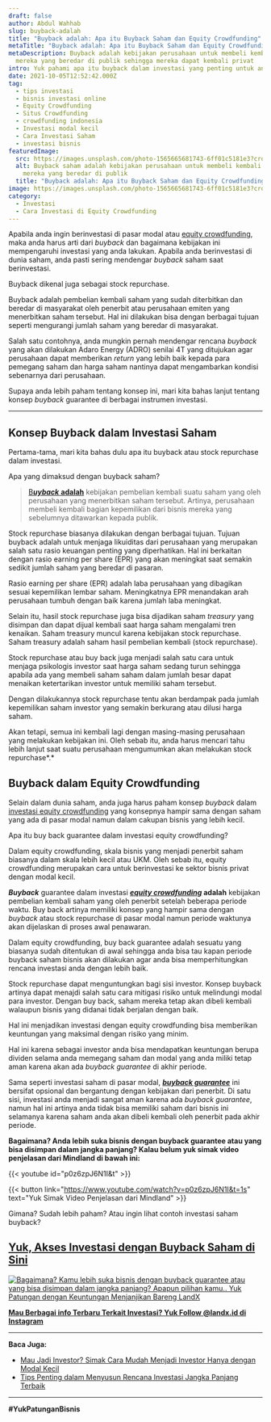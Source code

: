 ```yaml
---
draft: false
author: Abdul Wahhab
slug: buyback-adalah
title: "Buyback adalah: Apa itu Buyback Saham dan Equity Crowdfunding"
metaTitle: "Buyback adalah: Apa itu Buyback Saham dan Equity Crowdfunding"
metaDescription: Buyback adalah kebijakan perusahaan untuk membeli kembali saham
  mereka yang beredar di publik sehingga mereka dapat kembali privat
intro: Yuk pahami apa itu buyback dalam investasi yang penting untuk anda pahami.....
date: 2021-10-05T12:52:42.000Z
tag:
  - tips investasi
  - bisnis investasi online
  - Equity Crowdfunding
  - Situs Crowdfunding
  - crowdfunding indonesia
  - Investasi modal kecil
  - Cara Investasi Saham
  - investasi bisnis
featuredImage:
  src: https://images.unsplash.com/photo-1565665681743-6ff01c5181e3?crop=entropy&cs=tinysrgb&fit=max&fm=jpg&ixid=MnwxMTc3M3wwfDF8c2VhcmNofDI5fHxoYW5kc2hha2V8ZW58MHx8fHwxNjQxNTMyNDMy&ixlib=rb-1.2.1&q=80&w=1080
  alt: Buyback saham adalah kebijakan perusahaan untuk membeli kembali saham
    mereka yang beredar di publik
  title: "Buyback adalah: Apa itu Buyback Saham dan Equity Crowdfunding"
image: https://images.unsplash.com/photo-1565665681743-6ff01c5181e3?crop=entropy&cs=tinysrgb&fit=max&fm=jpg&ixid=MnwxMTc3M3wwfDF8c2VhcmNofDI5fHxoYW5kc2hha2V8ZW58MHx8fHwxNjQxNTMyNDMy&ixlib=rb-1.2.1&q=80&w=1080
category:
  - Investasi
  - Cara Investasi di Equity Crowdfunding
---
```

Apabila anda ingin berinvestasi di pasar modal atau [equity crowdfunding](https://landx.id/), maka anda harus arti dari *buyback* dan bagaimana kebijakan ini mempengaruhi investasi yang anda lakukan. Apabila anda berinvestasi di dunia saham, anda pasti sering mendengar *buyback* saham saat berinvestasi.

Buyback dikenal juga sebagai stock repurchase.

Buyback adalah pembelian kembali saham yang sudah diterbitkan dan beredar di masyarakat oleh penerbit atau perusahaan emiten yang menerbitkan saham tersebut. Hal ini dilakukan bisa dengan berbagai tujuan seperti mengurangi jumlah saham yang beredar di masyarakat.

Salah satu contohnya, anda mungkin pernah mendengar rencana *buyback* yang akan dilakukan Adaro Energy (ADRO) senilai 4T yang ditujukan agar perusahaan dapat memberikan *return* yang lebih baik kepada para pemegang saham dan harga saham nantinya dapat mengambarkan kondisi sebenarnya dari perusahaan.

Supaya anda lebih paham tentang konsep ini, mari kita bahas lanjut tentang konsep *buyback* guarantee di berbagai instrumen investasi.

- - -

## Konsep Buyback dalam Investasi Saham

Pertama-tama, mari kita bahas dulu apa itu buyback atau stock repurchase dalam investasi.

Apa yang dimaksud dengan buyback saham?

> [B***uyback*** **adalah**](https://landx.id/project) kebijakan pembelian kembali suatu saham yang oleh perusahaan yang menerbitkan saham tersebut. Artinya, perusahaan membeli kembali bagian kepemilikan dari bisnis mereka yang sebelumnya ditawarkan kepada publik.

Stock repurchase biasanya dilakukan dengan berbagai tujuan. Tujuan buyback adalah untuk menjaga likuiditas dari perusahaan yang merupakan salah satu rasio keuangan penting yang diperhatikan. Hal ini berkaitan dengan rasio earning per share (EPR) yang akan meningkat saat semakin sedikit jumlah saham yang beredar di pasaran.

Rasio earning per share (EPR) adalah laba perusahaan yang dibagikan sesuai kepemilikan lembar saham. Meningkatnya EPR menandakan arah perusahaan tumbuh dengan baik karena jumlah laba meningkat.

Selain itu, hasil stock repurchase juga bisa dijadikan saham *treasury* yang disimpan dan dapat dijual kembali saat harga saham mengalami tren kenaikan. Saham treasury muncul karena kebijakan stock repurchase. Saham treasury adalah saham hasil pembelian kembali (stock repurchase).

Stock repurchase atau buy back juga menjadi salah satu cara untuk menjaga psikologis investor saat harga saham sedang turun sehingga apabila ada yang membeli saham saham dalam jumlah besar dapat menaikan ketertarikan investor untuk memiliki saham tersebut.

Dengan dilakukannya stock repurchase tentu akan berdampak pada jumlah kepemilikan saham investor yang semakin berkurang atau dilusi harga saham. 

Akan tetapi, semua ini kembali lagi dengan masing-masing perusahaan yang melakukan kebijakan ini. Oleh sebab itu, anda harus mencari tahu lebih lanjut saat suatu perusahaan mengumumkan akan melakukan stock repurchase*.*

## Buyback dalam Equity Crowdfunding

Selain dalam dunia saham, anda juga harus paham konsep *buyback* dalam [investasi equity crowdfunding](https://landx.id/) yang konsepnya hampir sama dengan saham yang ada di pasar modal namun dalam cakupan bisnis yang lebih kecil.

Apa itu buy back guarantee dalam investasi equity crowdfunding?

Dalam equity crowdfunding, skala bisnis yang menjadi penerbit saham biasanya dalam skala lebih kecil atau UKM. Oleh sebab itu, equity crowdfunding merupakan cara untuk berinvestasi ke sektor bisnis privat dengan modal kecil.

***Buyback*** guarantee dalam investasi ***[equity crowdfunding](https://landx.id/)* adalah** kebijakan pembelian kembali saham yang oleh penerbit setelah beberapa periode waktu. Buy back artinya memiliki konsep yang hampir sama dengan *buyback* atau stock repurchase di pasar modal namun periode waktunya akan dijelaskan di proses awal penawaran.

Dalam equity crowdfunding, buy back guarantee adalah sesuatu yang biasanya sudah ditentukan di awal sehingga anda bisa tau kapan periode buyback saham bisnis akan dilakukan agar anda bisa memperhitungkan rencana investasi anda dengan lebih baik. 

Stock repurchase dapat menguntungkan bagi sisi investor. Konsep buyback artinya dapat menajdi salah satu cara mitigasi risiko untuk melindungi modal para investor. Dengan buy back, saham mereka tetap akan dibeli kembali walaupun bisnis yang didanai tidak berjalan dengan baik.

Hal ini menjadikan investasi dengan equity crowdfunding bisa memberikan keuntungan yang maksimal dengan risiko yang minim.

Hal ini karena sebagai investor anda bisa mendapatkan keuntungan berupa dividen selama anda memegang saham dan modal yang anda miliki tetap aman karena akan ada *buyback guarantee* di akhir periode.

Sama seperti investasi saham di pasar modal, ***[buyback guarantee](https://landx.id/project/#/cpap)*** ini bersifat opsional dan bergantung dengan kebijakan dari penerbit. Di satu sisi, investasi anda menjadi sangat aman karena ada *buyback guarantee*, namun hal ini artinya anda tidak bisa memiliki saham dari bisnis ini selamanya karena saham anda akan dibeli kembali oleh penerbit pada akhir periode.

**Bagaimana? Anda lebih suka bisnis dengan buyback guarantee atau yang bisa disimpan dalam jangka panjang? Kalau belum yuk simak video penjelasan dari Mindland di bawah ini:**

{{< youtube id="p0z6zpJ6N1I&t" >}}

{{< button link="https://www.youtube.com/watch?v=p0z6zpJ6N1I&t=1s" text="Yuk Simak Video Penjelasan dari Mindland" >}}

Gimana? Sudah lebih paham? Atau ingin lihat contoh investasi saham buyback?

## [Yuk, Akses Investasi dengan Buyback Saham di Sini](https://landx.id/project/?utm_source=Blog&utm_medium=organic+keyword&utm_campaign=blog&utm_id=Blog)

[![Bagaimana? Kamu lebih suka bisnis dengan buyback guarantee atau yang bisa disimpan dalam jangka panjang? Apapun pilihan kamu.. Yuk Patungan  dengan Keuntungan Menjanjikan Bareng LandX](https://accountgram-production.sfo2.cdn.digitaloceanspaces.com/landx_ghost/2021/10/Equity-Crowdfunding-di-Indonesia-1--3.png)](https://landx.id/project/?utm_source=Blog&utm_medium=organic+keyword&utm_campaign=blog&utm_id=Blog)

**[Mau Berbagai info Terbaru Terkait Investasi? Yuk Follow @landx.id di Instagram](https://www.instagram.com/landx.id/?utm_medium=copy_link)**

- - -

**Baca Juga:**

* [Mau Jadi Investor? Simak Cara Mudah Menjadi Investor Hanya dengan Modal Kecil](https://landx.id/blog/cara-menjadi-investor/)
* [Tips Penting dalam Menyusun Rencana Investasi Jangka Panjang Terbaik](https://landx.id/blog/investasi-jangka-panjang-adalah/)

- - -

**\#YukPatunganBisnis**